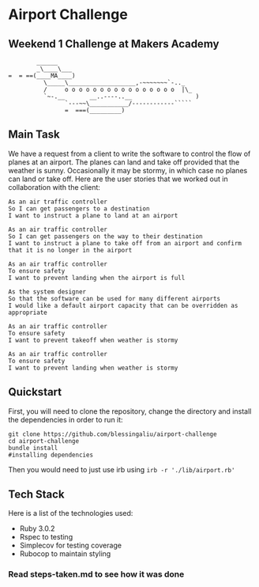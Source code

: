# Airport Challenge

## Weekend 1 Challenge at Makers Academy

```
        ______
        _\____\___
=  = ==(____MA____)
          \_____\___________________,-~~~~~~~`-.._
          /     o o o o o o o o o o o o o o o o  |\_
          `~-.__       __..----..__                  )
                `---~~\___________/------------`````
                =  ===(_________)

```

Main Task
-----

We have a request from a client to write the software to control the flow of planes at an airport. The planes can land and take off provided that the weather is sunny. Occasionally it may be stormy, in which case no planes can land or take off.  Here are the user stories that we worked out in collaboration with the client:

```
As an air traffic controller 
So I can get passengers to a destination 
I want to instruct a plane to land at an airport

As an air traffic controller 
So I can get passengers on the way to their destination 
I want to instruct a plane to take off from an airport and confirm that it is no longer in the airport

As an air traffic controller 
To ensure safety 
I want to prevent landing when the airport is full 

As the system designer
So that the software can be used for many different airports
I would like a default airport capacity that can be overridden as appropriate

As an air traffic controller 
To ensure safety 
I want to prevent takeoff when weather is stormy 

As an air traffic controller 
To ensure safety 
I want to prevent landing when weather is stormy 
```

## Quickstart

First, you will need to clone the repository, change the directory and install the dependencies in order to run it:

```
git clone https://github.com/blessingaliu/airport-challenge
cd airport-challenge
bundle install 
#installing dependencies
```

Then you would need to just use irb using `irb -r './lib/airport.rb'`


## Tech Stack

Here is a list of the technologies used:

- Ruby 3.0.2
- Rspec to testing
- Simplecov for testing coverage
- Rubocop to maintain styling


### Read steps-taken.md to see how it was done 
